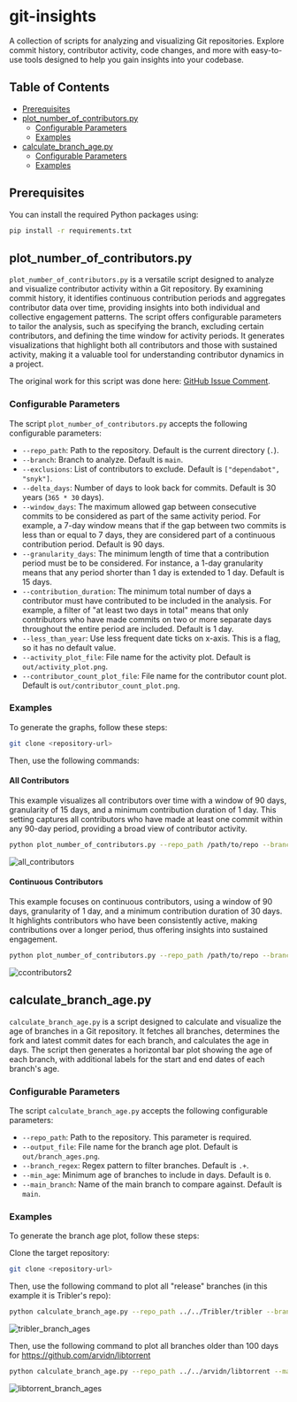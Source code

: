 # git-insights

A collection of scripts for analyzing and visualizing Git repositories. Explore commit history, contributor activity,
code changes, and more with easy-to-use tools designed to help you gain insights into your codebase.

## Table of Contents

- [Prerequisites](#prerequisites)
- [plot_number_of_contributors.py](#plot_number_of_contributorspy)
    - [Configurable Parameters](#configurable-parameters)
    - [Examples](#examples)
- [calculate_branch_age.py](#calculate_branch_agepy)
    - [Configurable Parameters](#configurable-parameters-1)
    - [Examples](#examples-1)

## Prerequisites

You can install the required Python packages using:

```bash
pip install -r requirements.txt
```

## plot_number_of_contributors.py

`plot_number_of_contributors.py` is a versatile script designed to analyze and visualize contributor activity within a
Git repository. By examining commit history, it identifies continuous contribution periods and aggregates contributor
data over time, providing insights into both individual and collective engagement patterns. The script offers
configurable parameters to tailor the analysis, such as specifying the branch, excluding certain contributors, and
defining the time window for activity periods. It generates visualizations that highlight both all contributors and
those with sustained activity, making it a valuable tool for understanding contributor dynamics in a project.

The original work for this script was done
here: [GitHub Issue Comment](https://github.com/drew2a/ivory-tower/issues/1#issuecomment-1884614714).

### Configurable Parameters

The script `plot_number_of_contributors.py` accepts the following configurable parameters:

- `--repo_path`: Path to the repository. Default is the current directory (`.`).
- `--branch`: Branch to analyze. Default is `main`.
- `--exclusions`: List of contributors to exclude. Default is `["dependabot", "snyk"]`.
- `--delta_days`: Number of days to look back for commits. Default is 30 years (`365 * 30` days).
- `--window_days`: The maximum allowed gap between consecutive commits to be considered as part of the same activity
  period. For example, a 7-day window means that if the gap between two commits is less than or equal to 7 days, they
  are considered part of a continuous contribution period. Default is 90 days.
- `--granularity_days`: The minimum length of time that a contribution period must be to be considered. For instance, a
  1-day granularity means that any period shorter than 1 day is extended to 1 day. Default is 15 days.
- `--contribution_duration`: The minimum total number of days a contributor must have contributed to be included in the
  analysis. For example, a filter of "at least two days in total" means that only contributors who have made commits on
  two or more separate days throughout the entire period are included. Default is 1 day.
- `--less_than_year`: Use less frequent date ticks on x-axis. This is a flag, so it has no default value.
- `--activity_plot_file`: File name for the activity plot. Default is `out/activity_plot.png`.
- `--contributor_count_plot_file`: File name for the contributor count plot. Default is
  `out/contributor_count_plot.png`.

### Examples

To generate the graphs, follow these steps:

```bash
git clone <repository-url>
```

Then, use the following commands:

#### All Contributors

This example visualizes all contributors over time with a window of 90 days, granularity of 15 days, and a minimum
contribution duration of 1 day. This setting captures all contributors who have made at least one commit within any
90-day period, providing a broad view of contributor activity.

```bash
python plot_number_of_contributors.py --repo_path /path/to/repo --branch main --window_days 90 --granularity_days 15 --contribution_duration 1 --activity_plot_file all_contributors.png
```

![all_contributors](https://github.com/user-attachments/assets/59c44c57-ea72-4974-881a-f6a720ed57ff)

#### Continuous Contributors

This example focuses on continuous contributors, using a window of 90 days, granularity of 1 day, and a minimum
contribution duration of 30 days. It highlights contributors who have been consistently active, making contributions
over a longer period, thus offering insights into sustained engagement.

```bash
python plot_number_of_contributors.py --repo_path /path/to/repo --branch main --window_days 90 --granularity_days 1 --contribution_duration 30 --contributor_count_plot_file continuous_contributors.png
```

![ccontributors2](https://github.com/user-attachments/assets/bb11ab72-791a-46f6-9058-bb526f95bad6)

## calculate_branch_age.py

`calculate_branch_age.py` is a script designed to calculate and visualize the age of branches in a Git
repository. It fetches all branches, determines the fork and latest commit dates for each branch, and calculates
the age in days. The script then generates a horizontal bar plot showing the age of each branch, with additional labels
for the start and end dates of each branch's age.

### Configurable Parameters

The script `calculate_branch_age.py` accepts the following configurable parameters:

- `--repo_path`: Path to the repository. This parameter is required.
- `--output_file`: File name for the branch age plot. Default is `out/branch_ages.png`.
- `--branch_regex`: Regex pattern to filter branches. Default is `.+`.
- `--min_age`: Minimum age of branches to include in days. Default is `0`.
- `--main_branch`: Name of the main branch to compare against. Default is `main`.

### Examples

To generate the branch age plot, follow these steps:

Clone the target repository:

 ```bash
 git clone <repository-url>
 ```

Then, use the following command to plot all "release" branches (in this example it is Tribler's repo):

```bash
python calculate_branch_age.py --repo_path ../../Tribler/tribler --branch_regex ".+release.+"
```

![tribler_branch_ages](https://github.com/user-attachments/assets/562e6765-bdf0-478b-9b4d-df1bb6cf08d2)

Then, use the following command to plot all branches older than 100 days for https://github.com/arvidn/libtorrent

```bash
python calculate_branch_age.py --repo_path ../../arvidn/libtorrent --main_branch master --min_age 100
```

![libtorrent_branch_ages](https://github.com/user-attachments/assets/1774e42f-fe64-40c3-b755-ebc5eda36309)
